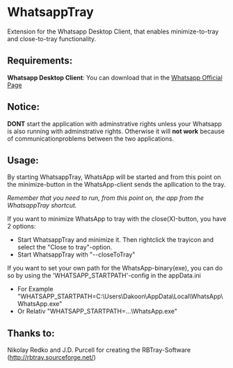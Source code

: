 # WhatsappTray
Extension for the Whatsapp Desktop Client, that enables minimize-to-tray and close-to-tray functionality.

## Requirements:
**Whatsapp Desktop Client**:
You can download that in the [Whatsapp Official Page](https://www.whatsapp.com/download/)

## Notice:
**DONT** start the application with adminstrative rights unless your Whatsapp is also running with adminstrative rights.
Otherwise it will **not work** because of communicationproblems between the two applications.

## Usage:
By starting WhatsappTray, WhatsApp will be started and from this point on the minimize-button in the WhatsApp-client sends the apllication to the tray. 

*Remember that you need to run, from this point on, the app from the WhatsappTray shortcut.*

If you want to minimize WhatsApp to tray with the close(X)-button, you have 2 options:
- Start WhatsappTray and minimize it. Then rightclick the trayicon and select the "Close to tray"-option.
- Start WhatsappTray with "--closeToTray"

If you want to set your own path for the WhatsApp-binary(exe), you can do so by using the 'WHATSAPP_STARTPATH'-config in the appData.ini
- For Example "WHATSAPP_STARTPATH=C:\Users\Dakoon\AppData\Local\WhatsApp\WhatsApp.exe"
- Or Relativ "WHATSAPP_STARTPATH=.\..\WhatsApp.exe"

## Thanks to:
Nikolay Redko and J.D. Purcell for creating the RBTray-Software (http://rbtray.sourceforge.net/)
